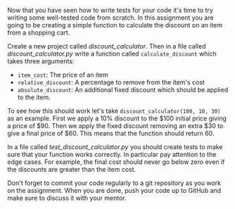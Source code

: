 Now that you have seen how to write tests for your code it's time to try writing some well-tested code from scratch.  In this assignment you are going to be creating a simple function to calculate the discount on an item from a shopping cart.

Create a new project called *discount_calculator*.  Then in a file called *discount_calculator.py* write a function called `calculate_discount` which takes three arguments:

- `item_cost`: The price of an item
- `relative_discount`: A percentage to remove from the item's cost
- `absolute_discount`: An additional fixed discount which should be applied to the item.

To see how this should work let's take `discount_calculator(100, 10, 30)` as an example.  First we apply a 10% discount to the $100 initial price giving a price of $90. Then we apply the fixed discount removing an extra $30 to give a final price of $60.  This means that the function should return 60.

In a file called *test_discount_calculator.py* you should create tests to make sure that your function works correctly.  In particular pay attention to the edge cases.  For example, the final cost should never go below zero even if the discounts are greater than the item cost.

Don't forget to commit your code regularly to a git repository as you work on the assignment.  When you are done, push your code up to GitHub and make sure to discuss it with your mentor.
